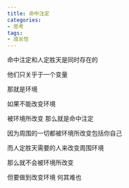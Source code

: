 ```yaml
---
title: 命中注定
categories:
- 思考
tags:
- 成长性
---
```


命中注定和人定胜天是同时存在的

他们只关乎于一个变量

那就是环境

如果不能改变环境

被环境所改变 那么就是命中注定

因为周围的一切都被环境所改变包括你自己



而人定胜天需要的人来改变周围环境

那么就不会被环境所改变



但要做到改变环境 何其难也